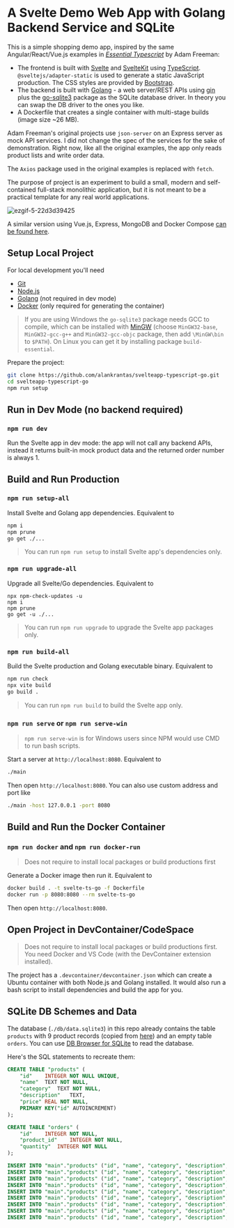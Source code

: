 # A Svelte Demo Web App with Golang Backend Service and SQLite

This is a simple shopping demo app, inspired by the same Angular/React/Vue.js examples in <i>[Essential Typescript](https://github.com/Apress/essential-typescript-4)</i> by Adam Freeman:

- The frontend is built with [Svelte](https://svelte.dev/) and [SvelteKit](https://kit.svelte.dev/) using [TypeScript](https://www.typescriptlang.org/). `@sveltejs/adapter-static` is used to generate a static JavaScript production. The CSS styles are provided by [Bootstrap](https://getbootstrap.com/).
- The backend is built with [Golang](https://go.dev/) - a web server/REST APIs using [gin](https://github.com/gin-gonic/gin) plus the [go-sqlite3](https://github.com/mattn/go-sqlite3) package as the SQLite database driver. In theory you can swap the DB driver to the ones you like.
- A Dockerfile that creates a single container with multi-stage builds (image size ~26 MB).

Adam Freeman's original projects use `json-server` on an Express server as mock API services. I did not change the spec of the services for the sake of demonstration. Right now, like all the original examples, the app only reads product lists and write order data.

The `Axios` package used in the original examples is replaced with `fetch`.

The purpose of project is an experiment to build a small, modern and self-contained full-stack monolithic application, but it is not meant to be a practical template for any real world applications.

![ezgif-5-22d3d39425](https://user-images.githubusercontent.com/44191076/148008744-14f89c9d-5343-483a-8bdc-c05618a84acc.gif)

A similar version using Vue.js, Express, MongoDB and Docker Compose [can be found here](https://github.com/alankrantas/vueapp-typescript-express).

## Setup Local Project

For local development you'll need

- [Git](https://git-scm.com/download/)
- [Node.js](https://nodejs.org/en/download/)
- [Golang](https://go.dev/dl/) (not required in dev mode)
- [Docker](https://docs.docker.com/get-docker/) (only required for generating the container)

> If you are using Windows the `go-sqlite3` package needs GCC to compile, which can be installed with [MinGW](https://sourceforge.net/projects/mingw/) (choose `MinGW32-base`, `MinGW32-gcc-g++` and `MinGW32-gcc-objc` package, then add `\MinGW\bin` to `$PATH`). On Linux you can get it by installing package `build-essential`.

Prepare the project:

```bash
git clone https://github.com/alankrantas/svelteapp-typescript-go.git
cd svelteapp-typescript-go
npm run setup
```

## Run in Dev Mode (no backend required)

### `npm run dev`

Run the Svelte app in dev mode: the app will not call any backend APIs, instead it returns built-in mock product data and the returned order number is always 1.

## Build and Run Production

### `npm run setup-all`

Install Svelte and Golang app dependencies. Equivalent to

```bash
npm i
npm prune
go get ./...
```

> You can run `npm run setup` to install Svelte app's dependencies only.

### `npm run upgrade-all`

Upgrade all Svelte/Go dependencies. Equivalent to

```
npx npm-check-updates -u
npm i
npm prune
go get -u ./...
```

> You can run `npm run upgrade` to upgrade the Svelte app packages only.

### `npm run build-all`

Build the Svelte production and Golang executable binary. Equivalent to

```bash
npm run check
npx vite build
go build .
```

> You can run `npm run build` to build the Svelte app only.

### `npm run serve` or `npm run serve-win`

> `npm run serve-win` is for Windows users since NPM would use CMD to run bash scripts.

Start a server at `http://localhost:8080`. Equivalent to

```bash
./main
```

Then open `http://localhost:8080`. You can also use custom address and port like

```bash
./main -host 127.0.0.1 -port 8080
```

## Build and Run the Docker Container

### `npm run docker` and `npm run docker-run`

> Does not require to install local packages or build productions first

Generate a Docker image then run it. Equivalent to

```bash
docker build . -t svelte-ts-go -f Dockerfile
docker run -p 8080:8080 --rm svelte-ts-go
```

Then open `http://localhost:8080`.

## Open Project in DevContainer/CodeSpace

> Does not require to install local packages or build productions first. You need Docker and VS Code (with the DevContainer extension installed).

The project has a `.devcontainer/devcontainer.json` which can create a Ubuntu container with both Node.js and Golang installed. It would also run a bash script to install dependencies and build the app for you.

## SQLite DB Schemes and Data

The database (`./db/data.sqlite3`) in this repo already contains the table `products` with 9 product records (copied from [here](https://github.com/Apress/essential-typescript-4/blob/main/22%20-%20Vue.js%20Web%20App%20-%20Part%202/End%20of%20Chapter/vueapp/data.json)) and an empty table `orders`. You can use [DB Browser for SQLite](https://sqlitebrowser.org/) to read the database.

Here's the SQL statements to recreate them:

```sql
CREATE TABLE "products" (
	"id"	INTEGER NOT NULL UNIQUE,
	"name"	TEXT NOT NULL,
	"category"	TEXT NOT NULL,
	"description"	TEXT,
	"price"	REAL NOT NULL,
	PRIMARY KEY("id" AUTOINCREMENT)
);

CREATE TABLE "orders" (
	"id"	INTEGER NOT NULL,
	"product_id"	INTEGER NOT NULL,
	"quantity"	INTEGER NOT NULL
);

INSERT INTO "main"."products" ("id", "name", "category", "description", "price") VALUES ('1', 'Kayak', 'Watersports', 'A boat for one person', '275.0');
INSERT INTO "main"."products" ("id", "name", "category", "description", "price") VALUES ('2', 'Lifejacket', 'Watersports', 'Protective and fashionable', '48.95');
INSERT INTO "main"."products" ("id", "name", "category", "description", "price") VALUES ('3', 'Soccer Ball', 'Soccer', 'FIFA-approved size and weight', '19.5');
INSERT INTO "main"."products" ("id", "name", "category", "description", "price") VALUES ('4', 'Corner Flags', 'Soccer', 'Give your playing field a professional touch', '34.95');
INSERT INTO "main"."products" ("id", "name", "category", "description", "price") VALUES ('5', 'Stadium', 'Soccer', 'Flat-packed 35,000-seat stadium', '79500.0');
INSERT INTO "main"."products" ("id", "name", "category", "description", "price") VALUES ('6', 'Thinking Cap', 'Chess', 'Improve brain efficiency by 75%', '16.0');
INSERT INTO "main"."products" ("id", "name", "category", "description", "price") VALUES ('7', 'Unsteady Chair', 'Chess', 'Secretly give your opponent a disadvantage', '29.95');
INSERT INTO "main"."products" ("id", "name", "category", "description", "price") VALUES ('8', 'Human Chess Board', 'Chess', 'A fun game for the family', '75.0');
INSERT INTO "main"."products" ("id", "name", "category", "description", "price") VALUES ('9', 'Bling Bling King', 'Chess', 'Gold-plated, diamond-studded King', '1200.0');
```
